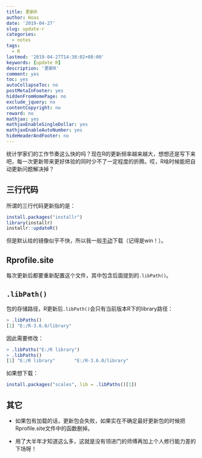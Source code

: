 ```yaml
---
title: 更新R
author: Hoas
date: '2019-04-27'
slug: update-r
categories:
  - notes
tags:
  - R
lastmod: '2019-04-27T14:38:02+08:00'
keywords: [update R]
description: '更新R'
comment: yes
toc: yes
autoCollapseToc: no
postMetaInFooter: yes
hiddenFromHomePage: no
exclude_jquery: no
contentCopyright: no
reward: no
mathjax: yes
mathjaxEnableSingleDollar: yes
mathjaxEnableAutoNumber: yes
hideHeaderAndFooter: no
---
```


统计学家们的工作节奏这么快的吗？现在R的更新频率越来越大，想想还是写下来吧，每一次更新带来更好体验的同时少不了一定程度的折腾。哎，R啥时候能把自动更新问题解决掉？


<!--more-->

## 三行代码

所谓的三行代码更新指的是：

```r
install.packages("installr")
library(installr)
installr::updateR()
```

但是默认给的镜像似乎不快，所以我一般[手动](https://cran.r-project.org/)下载（记得是win！）。

## Rprofile.site

每次更新后都要重新配置这个文件，其中包含后面提到的`.libPath()`。

## `.libPath()`

包的存储路径，R更新后`.libPath()`会只有当前版本R下的library路径：

```r
> .libPaths()
[1] "E:/R-3.6.0/library"
```

因此需要修改：

```r
> .libPaths("E:/R library")
> .libPaths()
[1] "E:/R library"       "E:/R-3.6.0/library"
```

如果想下载：

```r
install.packages("scales", lib = .libPaths()[1])
```

## 其它

- 如果包有加载的话，更新包会失败，如果实在不确定最好更新包的时候把Rprofile.site文件中的函数删掉。

- 用了大半年才知道这么多，这就是没有领进门的师傅再加上个人修行能力差的下场呀！